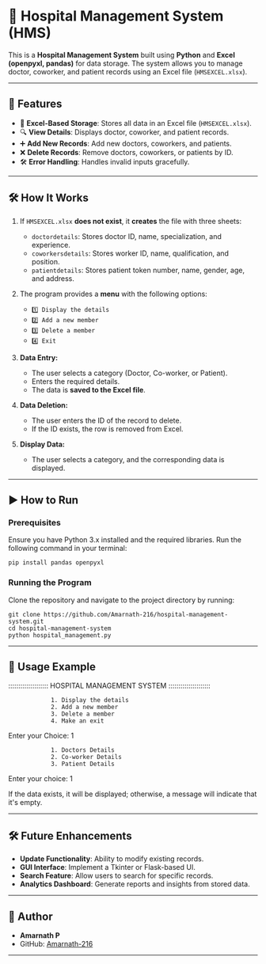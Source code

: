 # 🏥 Hospital Management System (HMS)

This is a **Hospital Management System** built using **Python** and **Excel (openpyxl, pandas)** for data storage. The system allows you to manage doctor, coworker, and patient records using an Excel file (`HMSEXCEL.xlsx`).

---

## 🚀 Features
- 📄 **Excel-Based Storage**: Stores all data in an Excel file (`HMSEXCEL.xlsx`).
- 🔍 **View Details**: Displays doctor, coworker, and patient records.
- ➕ **Add New Records**: Add new doctors, coworkers, and patients.
- ❌ **Delete Records**: Remove doctors, coworkers, or patients by ID.
- 🛠 **Error Handling**: Handles invalid inputs gracefully.

---

## 🛠 How It Works
1. If `HMSEXCEL.xlsx` **does not exist**, it **creates** the file with three sheets:
   - `doctordetails`: Stores doctor ID, name, specialization, and experience.
   - `coworkersdetails`: Stores worker ID, name, qualification, and position.
   - `patientdetails`: Stores patient token number, name, gender, age, and address.

2. The program provides a **menu** with the following options:
   - `1️⃣ Display the details`
   - `2️⃣ Add a new member`
   - `3️⃣ Delete a member`
   - `4️⃣ Exit`

3. **Data Entry:**
   - The user selects a category (Doctor, Co-worker, or Patient).
   - Enters the required details.
   - The data is **saved to the Excel file**.

4. **Data Deletion:**
   - The user enters the ID of the record to delete.
   - If the ID exists, the row is removed from Excel.

5. **Display Data:**
   - The user selects a category, and the corresponding data is displayed.

---

## ▶️ How to Run

### Prerequisites
Ensure you have Python 3.x installed and the required libraries. Run the following command in your terminal:

    pip install pandas openpyxl

### Running the Program
Clone the repository and navigate to the project directory by running:

    git clone https://github.com/Amarnath-216/hospital-management-system.git
    cd hospital-management-system
    python hospital_management.py

---

## 📝 Usage Example

:::::::::::::::::::: HOSPITAL MANAGEMENT SYSTEM :::::::::::::::::::::
                
                1. Display the details
                2. Add a new member
                3. Delete a member
                4. Make an exit

Enter your Choice: 1

                1. Doctors Details
                2. Co-worker Details
                3. Patient Details

Enter your choice: 1

If the data exists, it will be displayed; otherwise, a message will indicate that it's empty.

---

## 🛠 Future Enhancements
- **Update Functionality**: Ability to modify existing records.
- **GUI Interface**: Implement a Tkinter or Flask-based UI.
- **Search Feature**: Allow users to search for specific records.
- **Analytics Dashboard**: Generate reports and insights from stored data.

---

## 📌 Author
- **Amarnath P**  
- GitHub: [Amarnath-216](https://github.com/Amarnath-216)

---
